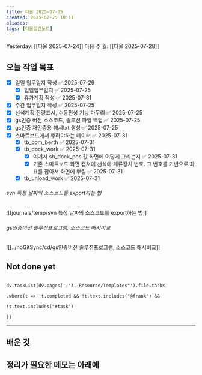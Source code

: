 ```yaml
---
title: 다울 2025-07-25
created: 2025-07-25 10:11
aliases: 
tags: [다울일간노트]
---
```



Yesterday: [[다울 2025-07-24]] 
다음 주 월: [[다울 2025-07-28]] 


## 오늘 작업 목표
- [x] 일일 업무일지 작성 ✅ 2025-07-29
	- [x] 일일업무일지 ✅ 2025-07-25
	- [x] 휴가계획 작성 ✅ 2025-07-31
- [x] 주간 업무일지 작성 ✅ 2025-07-25
- [x] 선석계획 잔량표시, 수동편성 기능 마무리 ✅ 2025-07-25
- [x] gs인증 버전 소스코드, 솔루션 파일 백업 ✅ 2025-07-25
- [x] gs인증 재인증용 해시txt 생성 ✅ 2025-07-25
- [x] 스마트보드에서 뿌려야하는 데이터 ✅ 2025-07-31
	- [x] tb_com_berth ✅ 2025-07-31
	- [x] tb_dock_work ✅ 2025-07-31
		- [x] 여기서 sh_dock_pos 값 화면에 어떻게 그리는지 ✅ 2025-07-31
		- [x] 기존 스마트보드 화면 캡쳐에 선석에 계류장치 번호. 그 번호를 기반으로 좌표를 잡아서 화면에 뿌림 ✅ 2025-07-31
	- [x] tb_unload_work ✅ 2025-07-31

###### svn 특정 날짜의 소스코드를 export하는 법
![[journals/temp/svn 특정 날짜의 소스코드를 export하는 법]]


###### gs인증버전 솔루션프로그램, 소스코드 해시비교
![[../noGitSync/cd/gs인증버전 솔루션프로그램, 소스코드 해시비교]]

					

## Not done yet

```dataviewjs

dv.taskList(dv.pages('-"3. Resource/Templates"').file.tasks

.where(t => !t.completed && !t.text.includes("@frank") &&

!t.text.includes("#task")

))

```

---

## 배운 것




## 정리가 필요한 메모는 아래에



